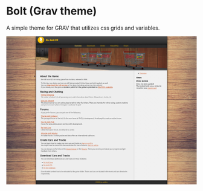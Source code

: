 # Bolt (Grav theme)
A simple theme for GRAV that utilizes css grids and variables.

![screenshot](bolt/screenshot.jpg)
